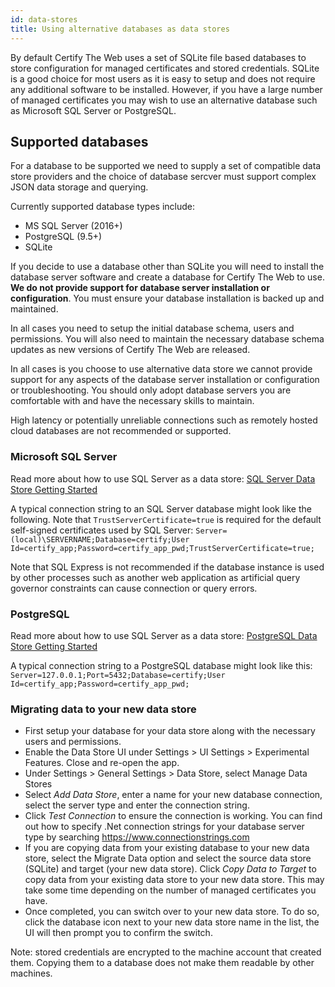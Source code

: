 ```yaml
---
id: data-stores
title: Using alternative databases as data stores
---
```


By default Certify The Web uses a set of SQLite file based databases to store configuration for managed certificates and stored credentials. SQLite is a good choice for most users as it is easy to setup and does not require any additional software to be installed. However, if you have a large number of managed certificates you may wish to use an alternative database such as Microsoft SQL Server or PostgreSQL.

## Supported databases
For a database to be supported we need to supply a set of compatible data store providers and the choice of database sercver must support complex JSON data storage and querying. 

Currently supported database types include:
- MS SQL Server (2016+)
- PostgreSQL (9.5+)
- SQLite

If you decide to use a database other than SQLite you will need to install the database server software and create a database for Certify The Web to use. **We do not provide support for database server installation or configuration**. You must ensure your database installation is backed up and maintained.

In all cases you need to setup the initial database schema, users and permissions. You will also need to maintain the necessary database schema updates as new versions of Certify The Web are released.

In all cases is you choose to use alternative data store we cannot provide support for any aspects of the database server installation or configuration or troubleshooting. You should only adopt database servers you are comfortable with and have the necessary skills to maintain.

High latency or potentially unreliable connections such as remotely hosted cloud databases are not recommended or supported.

### Microsoft SQL Server
Read more about how to use SQL Server as a data store: [SQL Server Data Store Getting Started](https://github.com/webprofusion/certify-plugins/tree/development/src/DataStores/SQLServer)

A typical connection string to an SQL Server database might look like the following. Note that `TrustServerCertificate=true` is required for the default self-signed certificates used by SQL Server:
`Server=(local)\SERVERNAME;Database=certify;User Id=certify_app;Password=certify_app_pwd;TrustServerCertificate=true;`

Note that SQL Express is not recommended if the database instance is used by other processes such as another web application as artificial query governor constraints can cause connection or query errors. 

### PostgreSQL
Read more about how to use SQL Server as a data store: [PostgreSQL  Data Store Getting Started](https://github.com/webprofusion/certify-plugins/tree/development/src/DataStores/Postgres)

A typical connection string to a PostgreSQL database might look like this:
`Server=127.0.0.1;Port=5432;Database=certify;User Id=certify_app;Password=certify_app_pwd;`

### Migrating data to your new data store
- First setup your database for your data store along with the necessary users and permissions.
- Enable the Data Store UI under Settings > UI Settings > Experimental Features. Close and re-open the app.
- Under Settings > General Settings > Data Store, select Manage Data Stores
- Select *Add Data Store*, enter a name for your new database connection, select the server type and enter the connection string.
- Click *Test Connection* to ensure the connection is working. You can find out how to specify .Net connection strings for your database server type by searching https://www.connectionstrings.com
- If you are copying data from your existing database to your new data store, select the Migrate Data option and select the source data store (SQLite) and target (your new data store). Click *Copy Data to Target* to copy data from your existing data store to your new data store. This may take some time depending on the number of managed certificates you have.
- Once completed, you can switch over to your new data store. To do so, click the database icon next to your new data store name in the list, the UI will then prompt you to confirm the switch.

Note: stored credentials are encrypted to the machine account that created them. Copying them to a database does not make them readable by other machines.